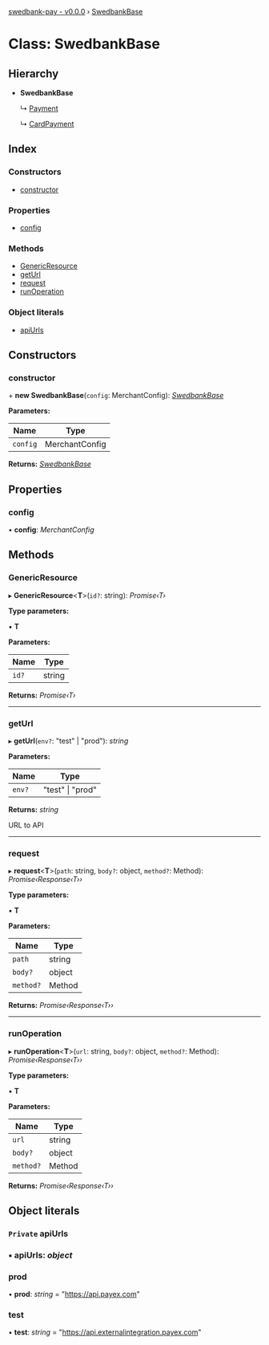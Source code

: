 [swedbank-pay - v0.0.0](../README.md) › [SwedbankBase](swedbankbase.md)

# Class: SwedbankBase

## Hierarchy

* **SwedbankBase**

  ↳ [Payment](payment.md)

  ↳ [CardPayment](cardpayment.md)

## Index

### Constructors

* [constructor](swedbankbase.md#constructor)

### Properties

* [config](swedbankbase.md#config)

### Methods

* [GenericResource](swedbankbase.md#genericresource)
* [getUrl](swedbankbase.md#geturl)
* [request](swedbankbase.md#request)
* [runOperation](swedbankbase.md#runoperation)

### Object literals

* [apiUrls](swedbankbase.md#private-apiurls)

## Constructors

###  constructor

\+ **new SwedbankBase**(`config`: MerchantConfig): *[SwedbankBase](swedbankbase.md)*

**Parameters:**

Name | Type |
------ | ------ |
`config` | MerchantConfig |

**Returns:** *[SwedbankBase](swedbankbase.md)*

## Properties

###  config

• **config**: *MerchantConfig*

## Methods

###  GenericResource

▸ **GenericResource**<**T**>(`id?`: string): *Promise‹T›*

**Type parameters:**

▪ **T**

**Parameters:**

Name | Type |
------ | ------ |
`id?` | string |

**Returns:** *Promise‹T›*

___

###  getUrl

▸ **getUrl**(`env?`: "test" | "prod"): *string*

**Parameters:**

Name | Type |
------ | ------ |
`env?` | "test" &#124; "prod" |

**Returns:** *string*

URL to API

___

###  request

▸ **request**<**T**>(`path`: string, `body?`: object, `method?`: Method): *Promise‹Response‹T››*

**Type parameters:**

▪ **T**

**Parameters:**

Name | Type |
------ | ------ |
`path` | string |
`body?` | object |
`method?` | Method |

**Returns:** *Promise‹Response‹T››*

___

###  runOperation

▸ **runOperation**<**T**>(`url`: string, `body?`: object, `method?`: Method): *Promise‹Response‹T››*

**Type parameters:**

▪ **T**

**Parameters:**

Name | Type |
------ | ------ |
`url` | string |
`body?` | object |
`method?` | Method |

**Returns:** *Promise‹Response‹T››*

## Object literals

### `Private` apiUrls

### ▪ **apiUrls**: *object*

###  prod

• **prod**: *string* = "https://api.payex.com"

###  test

• **test**: *string* = "https://api.externalintegration.payex.com"
